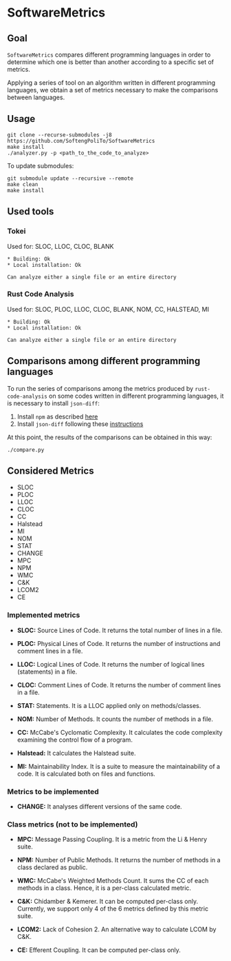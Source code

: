 # SoftwareMetrics

## Goal

`SoftwareMetrics` compares different programming languages in order to determine
which one is better than another according to a specific set of metrics.

Applying a series of tool on an algorithm written in different
programming languages, we obtain a set of metrics necessary to make the comparisons between languages.

## Usage

```
git clone --recurse-submodules -j8 https://github.com/SoftengPoliTo/SoftwareMetrics
make install
./analyzer.py -p <path_to_the_code_to_analyze>
```

To update submodules:

```
git submodule update --recursive --remote
make clean
make install
```

## Used tools

### Tokei

Used for: SLOC, LLOC, CLOC, BLANK

    * Building: Ok
    * Local installation: Ok

    Can analyze either a single file or an entire directory

### Rust Code Analysis

Used for: SLOC, PLOC, LLOC, CLOC, BLANK, NOM, CC, HALSTEAD, MI

    * Building: Ok
    * Local installation: Ok

    Can analyze either a single file or an entire directory

## Comparisons among different programming languages

To run the series of comparisons among the metrics produced by
`rust-code-analysis` on some codes written in different programming languages,
it is necessary to install `json-diff`:

1. Install `npm` as described [here](https://nodejs.org/en/download/)
2. Install `json-diff` following these [instructions](https://www.npmjs.com/package/json-diff)

At this point, the results of the comparisons can be obtained in this way:

```
./compare.py
```

## Considered Metrics

- SLOC
- PLOC
- LLOC
- CLOC
- CC
- Halstead
- MI
- NOM
- STAT
- CHANGE
- MPC
- NPM
- WMC
- C&K
- LCOM2
- CE

### Implemented metrics

 - **SLOC:** Source Lines of Code. It returns the total number of lines in a file.

 - **PLOC:** Physical Lines of Code. It returns the number of instructions and comment lines in a file.

 - **LLOC:** Logical Lines of Code. It returns the number of logical lines (statements) in a file.

 - **CLOC:** Comment Lines of Code. It returns the number of comment lines in a file.

 - **STAT:** Statements. It is a LLOC applied only on methods/classes.

 - **NOM:** Number of Methods. It counts the number of methods in a file.

 - **CC:** McCabe's Cyclomatic Complexity. It calculates the code complexity
   examining the control flow of a program.

 - **Halstead:** It calculates the Halstead suite.

 - **MI:** Maintainability Index. It is a suite to measure the maintainability of a code.
   It is calculated both on files and functions.

### Metrics to be implemented

 - **CHANGE:** It analyses different versions of the same code.

### Class metrics (not to be implemented)

 - **MPC:** Message Passing Coupling. It is a metric from the Li & Henry suite.

 - **NPM:** Number of Public Methods. It returns the number of methods
   in a class declared as public.

 - **WMC:** McCabe's Weighted Methods Count. It sums the CC of each methods
   in a class. Hence, it is a per-class calculated metric.

 - **C&K:** Chidamber & Kemerer. It can be computed per-class only.
   Currently, we support only 4 of the 6 metrics defined by this metric suite.

 - **LCOM2:** Lack of Cohesion 2. An alternative way to calculate LCOM by C&K.

 - **CE:** Efferent Coupling. It can be computed per-class only.
